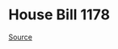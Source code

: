 # House Bill 1178

[Source](http://lawfilesext.leg.wa.gov/biennium/2023-24/Pdf/Bills/House%20Bills/1178.pdf)